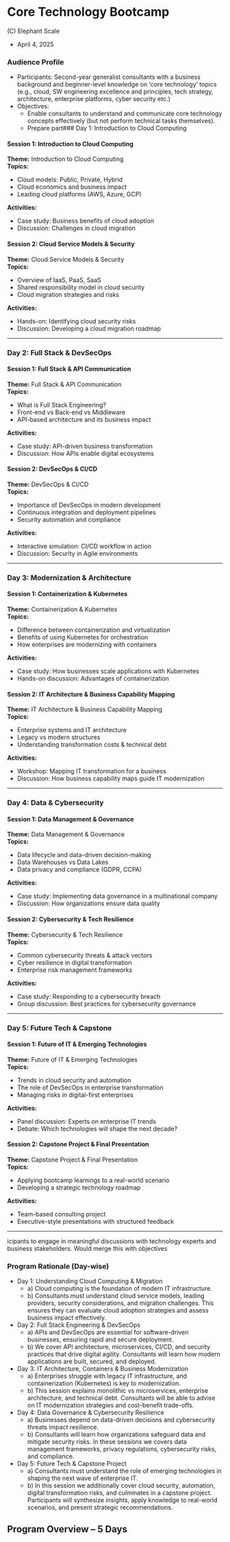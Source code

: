 # Core Technology Bootcamp
(C) Elephant Scale  
* April 4, 2025

### Audience Profile
* Participants: Second-year generalist consultants with a business background and beginner-level knowledge on ‘core technology’ topics (e.g., cloud, SW engineering excellence and principles, tech strategy, architecture, enterprise platforms, cyber security etc.)
* Objectives: 
    * Enable consultants to understand and communicate core technology concepts effectively (but not perform technical tasks themselves).
    * Prepare part### Day 1: Introduction to Cloud Computing

#### Session 1: Introduction to Cloud Computing

**Theme:** Introduction to Cloud Computing  
**Topics:**  
- Cloud models: Public, Private, Hybrid  
- Cloud economics and business impact  
- Leading cloud platforms (AWS, Azure, GCP)  

**Activities:**  
- Case study: Business benefits of cloud adoption  
- Discussion: Challenges in cloud migration  

#### Session 2: Cloud Service Models & Security

**Theme:** Cloud Service Models & Security  
**Topics:**  
- Overview of IaaS, PaaS, SaaS  
- Shared responsibility model in cloud security  
- Cloud migration strategies and risks  

**Activities:**  
- Hands-on: Identifying cloud security risks  
- Discussion: Developing a cloud migration roadmap  

---

### Day 2: Full Stack & DevSecOps

#### Session 1: Full Stack & API Communication

**Theme:** Full Stack & API Communication  
**Topics:**  
- What is Full Stack Engineering?  
- Front-end vs Back-end vs Middleware  
- API-based architecture and its business impact  

**Activities:**  
- Case study: API-driven business transformation  
- Discussion: How APIs enable digital ecosystems  

#### Session 2: DevSecOps & CI/CD

**Theme:** DevSecOps & CI/CD  
**Topics:**  
- Importance of DevSecOps in modern development  
- Continuous integration and deployment pipelines  
- Security automation and compliance  

**Activities:**  
- Interactive simulation: CI/CD workflow in action  
- Discussion: Security in Agile environments  

---

### Day 3: Modernization & Architecture

#### Session 1: Containerization & Kubernetes

**Theme:** Containerization & Kubernetes  
**Topics:**  
- Difference between containerization and virtualization  
- Benefits of using Kubernetes for orchestration  
- How enterprises are modernizing with containers  

**Activities:**  
- Case study: How businesses scale applications with Kubernetes  
- Hands-on discussion: Advantages of containerization  

#### Session 2: IT Architecture & Business Capability Mapping

**Theme:** IT Architecture & Business Capability Mapping  
**Topics:**  
- Enterprise systems and IT architecture  
- Legacy vs modern structures  
- Understanding transformation costs & technical debt  

**Activities:**  
- Workshop: Mapping IT transformation for a business  
- Discussion: How business capability maps guide IT modernization  

---

### Day 4: Data & Cybersecurity

#### Session 1: Data Management & Governance

**Theme:** Data Management & Governance  
**Topics:**  
- Data lifecycle and data-driven decision-making  
- Data Warehouses vs Data Lakes  
- Data privacy and compliance (GDPR, CCPA)  

**Activities:**  
- Case study: Implementing data governance in a multinational company  
- Discussion: How organizations ensure data quality  

#### Session 2: Cybersecurity & Tech Resilience

**Theme:** Cybersecurity & Tech Resilience  
**Topics:**  
- Common cybersecurity threats & attack vectors  
- Cyber resilience in digital transformation  
- Enterprise risk management frameworks  

**Activities:**  
- Case study: Responding to a cybersecurity breach  
- Group discussion: Best practices for cybersecurity governance  

---

### Day 5: Future Tech & Capstone

#### Session 1: Future of IT & Emerging Technologies

**Theme:** Future of IT & Emerging Technologies  
**Topics:**  
- Trends in cloud security and automation  
- The role of DevSecOps in enterprise transformation  
- Managing risks in digital-first enterprises  

**Activities:**  
- Panel discussion: Experts on enterprise IT trends  
- Debate: Which technologies will shape the next decade?  

#### Session 2: Capstone Project & Final Presentation

**Theme:** Capstone Project & Final Presentation  
**Topics:**  
- Applying bootcamp learnings to a real-world scenario  
- Developing a strategic technology roadmap  

**Activities:**  
- Team-based consulting project  
- Executive-style presentations with structured feedback  

---
icipants to engage in meaningful discussions with technology experts and business stakeholders. Would merge this with objectives


### Program Rationale (Day-wise)
* Day 1: Understanding Cloud Computing & Migration
  * a) Cloud computing is the foundation of modern IT infrastructure. 
  * b) Consultants must understand cloud service models, leading providers, security considerations, and migration challenges. This ensures they can evaluate cloud adoption strategies and assess business impact effectively. 
* Day 2: Full Stack Engineering & DevSecOps
  * a) APIs and DevSecOps are essential for software-driven businesses, ensuring rapid and secure deployment. 
  * b) We cover API architecture, microservices, CI/CD, and security practices that drive digital agility. Consultants will learn how modern applications are built, secured, and deployed.
* Day 3: IT Architecture, Containers & Business Modernization
  * a) Enterprises struggle with legacy IT infrastructure, and containerization (Kubernetes) is key to modernization. 
  * b) This session explains monolithic vs microservices, enterprise architecture, and technical debt. Consultants will be able to advise on IT modernization strategies and cost-benefit trade-offs.
* Day 4: Data Governance & Cybersecurity Resilience
  * a) Businesses depend on data-driven decisions and cybersecurity threats impact resilience. 
  * b) Consultants will learn how organizations safeguard data and mitigate security risks. In these sessions we covers data management frameworks, privacy regulations, cybersecurity risks, and compliance.
* Day 5: Future Tech & Capstone Project
  * a) Consultants must understand the role of emerging technologies in shaping the next wave of enterprise IT. 
  * b) In this session we additionally cover cloud security, automation, digital transformation risks, and culminates in a capstone project. Participants will synthesize insights, apply knowledge to real-world scenarios, and present strategic recommendations.

## Program Overview – 5 Days


